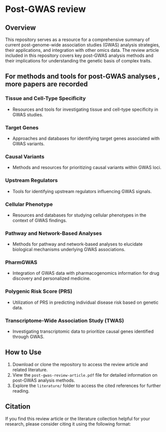 # Post-GWAS review

## Overview
This repository serves as a resource for a comprehensive summary of current post-genome-wide association studies (GWAS) analysis strategies, their applications, and integration with other omics data. The review article included in this repository covers key post-GWAS analysis methods and their implications for understanding the genetic basis of complex traits.

## For methods and tools for post-GWAS analyses , more papers are recorded

### Tissue and Cell-Type Specificity
- Resources and tools for investigating tissue and cell-type specificity in GWAS studies.

### Target Genes
- Approaches and databases for identifying target genes associated with GWAS variants.

### Causal Variants 
- Methods and resources for prioritizing causal variants within GWAS loci.

### Upstream Regulators
- Tools for identifying upstream regulators influencing GWAS signals.

### Cellular Phenotype
- Resources and databases for studying cellular phenotypes in the context of GWAS findings.

### Pathway and Network-Based Analyses 
- Methods for pathway and network-based analyses to elucidate biological mechanisms underlying GWAS associations.

### PharmGWAS 
- Integration of GWAS data with pharmacogenomics information for drug discovery and personalized medicine.

### Polygenic Risk Score (PRS) 
- Utilization of PRS in predicting individual disease risk based on genetic data.

### Transcriptome-Wide Association Study (TWAS)
- Investigating transcriptomic data to prioritize causal genes identified through GWAS.



## How to Use
1. Download or clone the repository to access the review article and related literature.
2. View the `post-gwas-review-article.pdf` file for detailed information on post-GWAS analysis methods.
3. Explore the `literature/` folder to access the cited references for further reading.

## Citation
If you find this review article or the literature collection helpful for your research, please consider citing it using the following format:
